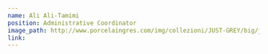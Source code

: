 ```yaml
---
name: Ali Ali-Tamimi
position: Administrative Coordinator
image_path: http://www.porcelaingres.com/img/collezioni/JUST-GREY/big/just_grey_light_grey.jpg
link:
---
```

